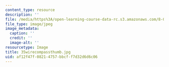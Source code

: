 ```yaml
---
content_type: resource
description: ''
file: /media/https%3A/open-learning-course-data-rc.s3.amazonaws.com/8-02-physics-ii-electricity-and-magnetism-spring-2007/af12f47f08214757bbcff7d32d6d6c06_35wirecompassthumb.jpg
file_type: image/jpeg
image_metadata:
  caption: ''
  credit: ''
  image-alt: ''
resourcetype: Image
title: 35wirecompassthumb.jpg
uid: af12f47f-0821-4757-bbcf-f7d32d6d6c06
---
```

